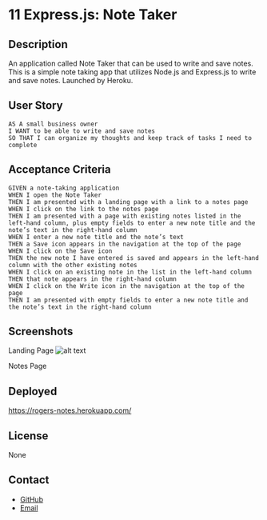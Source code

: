 # 11 Express.js: Note Taker

## Description

An application called Note Taker that can be used to write and save notes. This is a simple note taking app that utilizes Node.js and Express.js to write and save notes. Launched by Heroku.

## User Story

```
AS A small business owner
I WANT to be able to write and save notes
SO THAT I can organize my thoughts and keep track of tasks I need to complete
```

## Acceptance Criteria

```
GIVEN a note-taking application
WHEN I open the Note Taker
THEN I am presented with a landing page with a link to a notes page
WHEN I click on the link to the notes page
THEN I am presented with a page with existing notes listed in the left-hand column, plus empty fields to enter a new note title and the note’s text in the right-hand column
WHEN I enter a new note title and the note’s text
THEN a Save icon appears in the navigation at the top of the page
WHEN I click on the Save icon
THEN the new note I have entered is saved and appears in the left-hand column with the other existing notes
WHEN I click on an existing note in the list in the left-hand column
THEN that note appears in the right-hand column
WHEN I click on the Write icon in the navigation at the top of the page
THEN I am presented with empty fields to enter a new note title and the note’s text in the right-hand column
```

## Screenshots

Landing Page
![alt text]()

Notes Page
![]()

## Deployed

https://rogers-notes.herokuapp.com/

## License

None

## Contact

- [GitHub](https://github.com/rouge86/rogers-notes "GitHub")
- [Email](mailto:rogervlta@gmail.com "Email")
